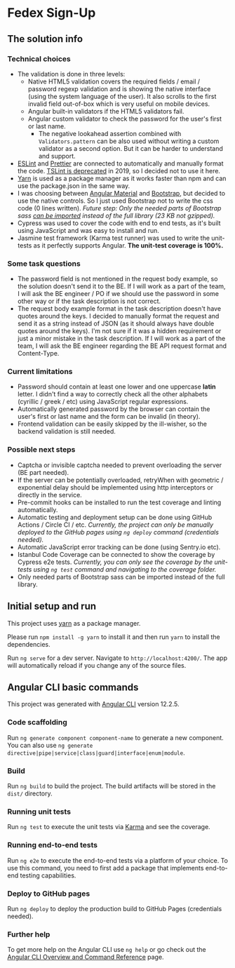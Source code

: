# Fedex Sign-Up

## The solution info

### Technical choices

- The validation is done in three levels:
  - Native HTML5 validation covers the required fields / email / password regexp validation and is showing the native interface (using the system language of the user). It also scrolls to the first invalid field out-of-box which is very useful on mobile devices.
  - Angular built-in validators if the HTML5 validators fail.
  - Angular custom validator to check the password for the user's first or last name.
    - The negative lookahead assertion combined with `Validators.pattern` can be also used without writing a custom validator as a second option. But it can be harder to understand and support.
- [ESLint](https://eslint.org) and [Prettier](https://prettier.io) are connected to automatically and manually format the code. [TSLint is deprecated](https://github.com/palantir/tslint/issues/4904) in 2019, so I decided not to use it here.
- [Yarn](https://yarnpkg.com) is used as a package manager as it works faster than npm and can use the package.json in the same way.
- I was choosing between [Angular Material](https://material.angular.io) and [Bootstrap](https://getbootstrap.com/), but decided to use the native controls. So I just used Bootstrap not to write the css code (0 lines written). _Future step: Only the needed parts of Bootstrap sass [can be imported](https://getbootstrap.com/docs/5.0/customize/sass/) instead of the full library (23 KB not gzipped)._
- Cypress was used to cover the code with end to end tests, as it's built using JavaScript and was easy to install and run.
- Jasmine test framework (Karma test runner) was used to write the unit-tests as it perfectly supports Angular. **The unit-test coverage is 100%.**

### Some task questions

- The password field is not mentioned in the request body example, so the solution doesn't send it to the BE. If I will work as a part of the team, I will ask the BE engineer / PO if we should use the password in some other way or if the task description is not correct.
- The request body example format in the task description doesn't have quotes around the keys. I decided to manually format the request and send it as a string instead of JSON (as it should always have double quotes around the keys). I'm not sure if it was a hidden requirement or just a minor mistake in the task description. If I will work as a part of the team, I will ask the BE engineer regarding the BE API request format and Content-Type.

### Current limitations

- Password should contain at least one lower and one uppercase **latin** letter. I didn't find a way to correctly check all the other alphabets (cyrillic / greek / etc) using JavaScript regular expressions.
- Automatically generated password by the browser can contain the user's first or last name and the form can be invalid (in theory).
- Frontend validation can be easily skipped by the ill-wisher, so the backend validation is still needed.

### Possible next steps

- Captcha or invisible captcha needed to prevent overloading the server (BE part needed).
- If the server can be potentially overloaded, retryWhen with geometric / exponential delay should be implemented using http interceptors or directly in the service.
- Pre-commit hooks can be installed to run the test coverage and linting automatically.
- Automatic testing and deployment setup can be done using GitHub Actions / Circle CI / etc. _Currently, the project can only be manually deployed to the GitHub pages using `ng deploy` command (credentials needed)._
- Automatic JavaScript error tracking can be done (using Sentry.io etc).
- Istanbul Code Coverage can be connected to show the coverage by Cypress e2e tests. _Currently, you can only see the coverage by the unit-tests using `ng test` command and navigating to the coverage folder._
- Only needed parts of Bootstrap sass can be imported instead of the full library.

## Initial setup and run

This project uses [yarn](https://yarnpkg.com) as a package manager.

Please run `npm install -g yarn` to install it
and then run `yarn` to install the dependencies.

Run `ng serve` for a dev server. Navigate to `http://localhost:4200/`. The app will automatically reload if you change any of the source files.

## Angular CLI basic commands

This project was generated with [Angular CLI](https://github.com/angular/angular-cli) version 12.2.5.

### Code scaffolding

Run `ng generate component component-name` to generate a new component. You can also use `ng generate directive|pipe|service|class|guard|interface|enum|module`.

### Build

Run `ng build` to build the project. The build artifacts will be stored in the `dist/` directory.

### Running unit tests

Run `ng test` to execute the unit tests via [Karma](https://karma-runner.github.io) and see the coverage.

### Running end-to-end tests

Run `ng e2e` to execute the end-to-end tests via a platform of your choice. To use this command, you need to first add a package that implements end-to-end testing capabilities.

### Deploy to GitHub pages

Run `ng deploy` to deploy the production build to GitHub Pages (credentials needed).

### Further help

To get more help on the Angular CLI use `ng help` or go check out the [Angular CLI Overview and Command Reference](https://angular.io/cli) page.
